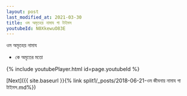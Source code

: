 ```yaml
---
layout: post
last_modified_at: 2021-03-30
title: ওম অমৃতহয় নামায গা টাইমস
youtubeId: N0XkewuO83E
---
```

 
 
 ওম অমৃতহয় নামায  
 
 -  কে অমৃতের মতো 
 
  
 
  
 
 
 
 
 
 


{% include youtubePlayer.html id=page.youtubeId %}
 
[Next]({{ site.baseurl }}{% link  split1/_posts/2018-06-21-ওম জীবনায় নামায গা টাইমস.md%})
 
